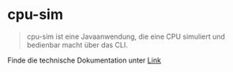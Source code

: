 # cpu-sim

> cpu-sim ist eine Javaanwendung, die eine CPU simuliert und bedienbar macht über das CLI.

Finde die technische Dokumentation unter [Link](doc/main.pdf)

